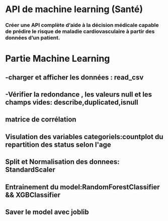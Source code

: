 # API de machine learning (Santé)

### Créer une API complète d’aide à la décision médicale capable de prédire le risque de maladie cardiovasculaire à partir des données d’un patient.

# Partie Machine Learning
## -charger et afficher les données : read_csv 

## -Vérifier la redondance , les valeurs null et les champs vides: describe,duplicated,isnull

## matrice de corrélation

## Visulation des variables categoriels:countplot du repartition des status selon l'age

## Split et Normalisation des donnees: StandardScaler

## Entrainement du model:RandomForestClassifier && XGBClassifier

## Saver le model avec joblib

